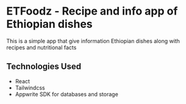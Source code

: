 # ETFoodz - Recipe and info app of Ethiopian dishes

This is a simple app that give information  Ethiopian dishes along with recipes  and nutritional facts

## Technologies Used
 - React
 - Tailwindcss
 - Appwrite SDK for databases and storage


